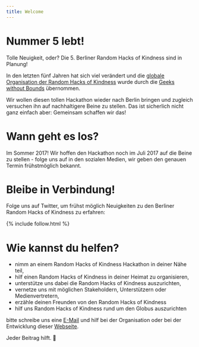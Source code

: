 ```yaml
---
title: Welcome
---
```


# Nummer 5 lebt!

Tolle Neuigkeit, oder? Die 5. Berliner Random Hacks of Kindness sind in Planung!

In den letzten fünf Jahren hat sich viel verändert und die [globale Organisation der Random Hacks of Kindness][rhok-global] wurde durch die [Geeks without Bounds][gwob] übernommen.

Wir wollen diesen tollen Hackathon wieder nach Berlin bringen und zugleich versuchen ihn auf nachhaltigere Beine zu stellen. Das ist sicherlich nicht ganz einfach aber: Gemeinsam schaffen wir das!

# Wann geht es los?

Im Sommer 2017! Wir hoffen den Hackathon noch im Juli 2017 auf die Beine zu stellen - folge uns auf in den sozialen Medien, wir geben den genauen Termin frühstmöglich bekannt.

# Bleibe in Verbindung!

Folge uns auf Twitter, um frühst möglich Neuigkeiten zu den Berliner Random Hacks of Kindness zu erfahren:

{% include follow.html %}

# Wie kannst du helfen?

- nimm an einem Random Hacks of Kindness Hackathon in deiner Nähe teil,
- hilf einen Random Hacks of Kindness in deiner Heimat zu organisieren,
- unterstütze uns dabei die Random Hacks of Kindness auszurichten,
- vernetze uns mit möglichen Stakeholdern, Unterstützern oder Medienvertretern,
- erzähle deinen Freunden von den Random Hacks of Kindness
- hilf uns Random Hacks of Kindness rund um den Globus auszurichten

bitte schreibe uns eine [E-Mail][mail:florian] und hilf bei der Organisation oder bei der Entwicklung dieser [Webseite][rhok.web].

Jeder Beitrag hilft. :gift_heart:

[rhok-global]: http://www.rhok.cc/
[gwob]: http://gwob.org/

[rhok.web]: https://github.com/RHoK-Berlin/web
[rhok.meta]: https://github.com/RHoK-Berlin/meta
[mail:florian]: mailto:florian.breisch@mindkeeper.solutions

[imprint]: /imprint.html
